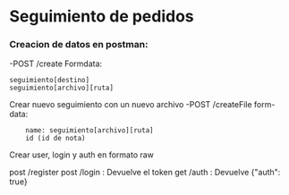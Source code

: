 # Seguimiento de pedidos



### Creacion de datos en postman:

-POST  /create
Formdata:
```
seguimiento[destino]
seguimiento[archivo][ruta]
```

Crear nuevo seguimiento con un nuevo archivo
-POST  /createFile
form-data:
```
    name: seguimiento[archivo][ruta]
    id (id de nota)  
```

Crear user, login y auth en formato raw

post /register
post /login : Devuelve el token
get /auth : Devuelve  {"auth": true}
